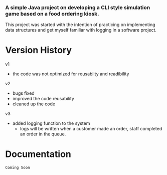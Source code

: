 ### A simple Java project on developing a CLI style simulation game based on a food ordering kiosk.
This project was started with the intention of practicing on implementing data structures and get myself familiar with logging in a software project.

# Version History
v1
- the code was not optimized for reusabilty and readibility

v2
- bugs fixed
- improved the code reusability
- cleaned up the code

v3
- added logging function to the system
    - logs will be written when a customer made an order, staff completed an order in the queue.
    
# Documentation
`Coming Soon`

